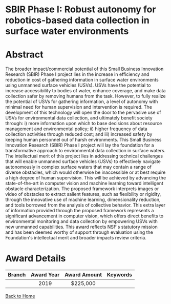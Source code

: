 
SBIR Phase I: Robust autonomy for robotics-based data collection in surface water environments
==============================================================================================

# Abstract


The broader impact/commercial potential of this Small Business Innovation Research (SBIR) Phase I project lies in the increase in efficiency and reduction in cost of gathering information in surface water environments using unmanned surface vehicles (USVs). USVs have the potential to increase accessibility to bodies of water, enhance coverage, and make data collection safer by removing humans from the task. However, to fully realize the potential of USVs for gathering information, a level of autonomy with minimal need for human supervision and intervention is required. The development of this technology will open the door to the pervasive use of USVs for environmental data collection, and ultimately benefit society through: i) more information upon which to base decisions about resource management and environmental policy; ii) higher frequency of data collection activities through reduced cost; and iii) increased safety by keeping human personnel out of harsh environments. This Small Business Innovation Research (SBIR) Phase I project will lay the foundation for a transformative approach to environmental data collection in surface waters. The intellectual merit of this project lies in addressing technical challenges that will enable unmanned surface vehicles (USVs) to effectively navigate autonomously in complex surface waters that may contain a range of diverse obstacles, which would otherwise be inaccessible or at best require a high degree of human supervision. This will be achieved by advancing the state-of-the-art in computer vision and machine learning toward intelligent obstacle characterization. The proposed framework interprets images or video of obstacles to extract salient features, such as flexibility or rigidity, through the innovative use of machine learning, dimensionality reduction, and tools borrowed from the analysis of collective behavior. This extra layer of information provided through the proposed framework represents a significant advancement in computer vision, which offers direct benefits to environmental monitoring and data collection by empowering USVs with new unmanned capabilities. This award reflects NSF's statutory mission and has been deemed worthy of support through evaluation using the Foundation's intellectual merit and broader impacts review criteria.  

# Award Details

|Branch|Award Year|Award Amount|Keywords|
| :---: | :---: | :---: | :---: |
||2019|$225,000||
  
  


[Back to Home](https://github.com/chrischow/dod_sbir_awards/Reports/JT/#432)